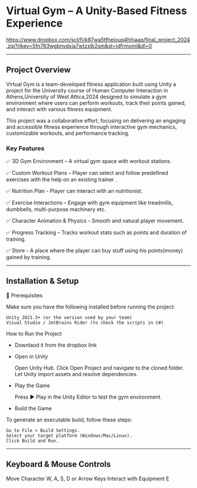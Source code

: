 # Virtual Gym – A Unity-Based Fitness Experience

https://www.dropbox.com/scl/fi/k87wa5tfheiouq4hhiaaq/final_project_2024.zip?rlkey=5fn763wgbnvdxia7wtzxlb2sm&st=idfrmoml&dl=0

---

## Project Overview

Virtual Gym is a team-developed fitness application built using Unity a project for the University course of Human Computer Interaction in Athens,University of West Attica,2024 designed to simulate a gym environment where users can perform workouts, track their points gained, and interact with various fitness equipment.

This project was a collaborative effort, focusing on delivering an engaging and accessible fitness experience through interactive gym mechanics, customizable workouts, and performance tracking.

### Key Features

✅ 3D Gym Environment – A virtual gym space with workout stations.

✅ Custom Workout Plans – Player can select and follow predefined exercises with the help on an existing trainer .

✅ Nutrition Plan - Player can interact with an nutritionist.

✅ Exercise Interactions – Engage with gym equipment like treadmills, dumbbells, multi-purpose machinery etc.

✅ Character Animation & Physics – Smooth and natural player movement.

✅ Progress Tracking – Tracks workout stats such as points and duration of training.

✅ Store - A place where the player can buy stuff using his points(money) gained by training.

---

## Installation & Setup

🔹 Prerequisites

Make sure you have the following installed before running the project:

    Unity 2021.3+ (or the version used by your team)
    Visual Studio / JetBrains Rider (to check the scripts in C#)

How to Run the Project

- Downlaod it from the dropbox link

- Open in Unity

  Open Unity Hub.
  Click Open Project and navigate to the cloned folder.
  Let Unity import assets and resolve dependencies.

- Play the Game

  Press ▶ Play in the Unity Editor to test the gym environment.

- Build the Game

To generate an executable build, follow these steps:

    Go to File > Build Settings.
    Select your target platform (Windows/Mac/Linux).
    Click Build and Run.

---

## Keyboard & Mouse Controls

Move Character W, A, S, D or Arrow Keys
Interact with Equipment E
